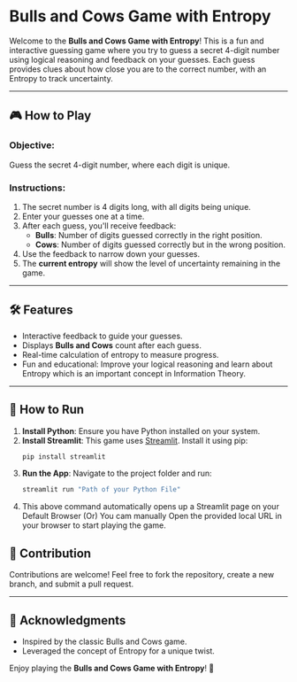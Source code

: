 
# Bulls and Cows Game with Entropy

Welcome to the **Bulls and Cows Game with Entropy**! This is a fun and interactive guessing game where you try to guess a secret 4-digit number using logical reasoning and feedback on your guesses. Each guess provides clues about how close you are to the correct number, with an Entropy to track uncertainty.

---

## 🎮 How to Play

### **Objective:**
Guess the secret 4-digit number, where each digit is unique.

### **Instructions:**
1. The secret number is 4 digits long, with all digits being unique.
2. Enter your guesses one at a time.
3. After each guess, you'll receive feedback:
   - **Bulls**: Number of digits guessed correctly in the right position.
   - **Cows**: Number of digits guessed correctly but in the wrong position.
4. Use the feedback to narrow down your guesses.
5. The **current entropy** will show the level of uncertainty remaining in the game.

---

## 🛠 Features

- Interactive feedback to guide your guesses.
- Displays **Bulls and Cows** count after each guess.
- Real-time calculation of entropy to measure progress.
- Fun and educational: Improve your logical reasoning and learn about Entropy which is an important concept in Information Theory.

---

## 🚀 How to Run

1. **Install Python**: Ensure you have Python installed on your system.
2. **Install Streamlit**: This game uses [Streamlit](https://streamlit.io/). Install it using pip:
   ```bash
   pip install streamlit
   ```
3. **Run the App**:
   Navigate to the project folder and run:
   ```bash
   streamlit run "Path of your Python File"
   ```
4. This above command automatically opens up a Streamlit page on your Default Browser (Or) You cam manually Open the provided local URL in your browser to start playing the game.


## 🤝 Contribution

Contributions are welcome! Feel free to fork the repository, create a new branch, and submit a pull request.

---

## 🙌 Acknowledgments

- Inspired by the classic Bulls and Cows game.
- Leveraged the concept of Entropy for a unique twist.

Enjoy playing the **Bulls and Cows Game with Entropy**! 🎉
